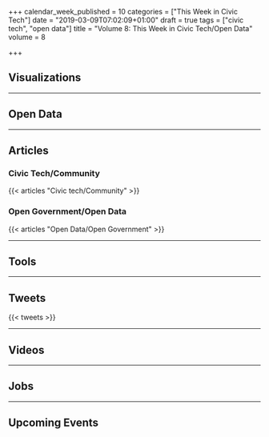 +++
calendar_week_published = 10
categories = ["This Week in Civic Tech"]
date = "2019-03-09T07:02:09+01:00"
draft = true
tags = ["civic tech", "open data"]
title = "Volume 8: This Week in Civic Tech/Open Data"
volume = 8

+++

## Visualizations

<hr />

## Open Data

<hr />

## Articles

### Civic Tech/Community
{{< articles "Civic tech/Community" >}}
### Open Government/Open Data
{{< articles "Open Data/Open Government" >}}
<hr />

## Tools

<hr />

## Tweets
{{< tweets >}}
<hr />

## Videos

<hr />

## Jobs

<hr />

## Upcoming Events

